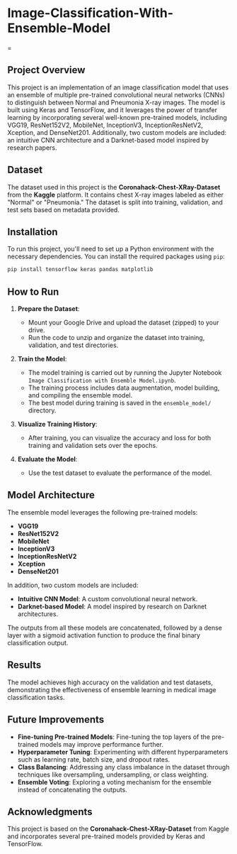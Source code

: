 # Image-Classification-With-Ensemble-Model
=

## Project Overview

This project is an implementation of an image classification model that uses an ensemble of multiple pre-trained convolutional neural networks (CNNs) to distinguish between Normal and Pneumonia X-ray images. The model is built using Keras and TensorFlow, and it leverages the power of transfer learning by incorporating several well-known pre-trained models, including VGG19, ResNet152V2, MobileNet, InceptionV3, InceptionResNetV2, Xception, and DenseNet201. Additionally, two custom models are included: an intuitive CNN architecture and a Darknet-based model inspired by research papers.

## Dataset

The dataset used in this project is the **Coronahack-Chest-XRay-Dataset** from the **Kaggle** platform. It contains chest X-ray images labeled as either "Normal" or "Pneumonia." The dataset is split into training, validation, and test sets based on metadata provided.

## Installation

To run this project, you'll need to set up a Python environment with the necessary dependencies. You can install the required packages using `pip`:

```bash
pip install tensorflow keras pandas matplotlib
```

## How to Run

1. **Prepare the Dataset**:
   - Mount your Google Drive and upload the dataset (zipped) to your drive.
   - Run the code to unzip and organize the dataset into training, validation, and test directories.

2. **Train the Model**:
   - The model training is carried out by running the Jupyter Notebook `Image Classification with Ensemble Model.ipynb`.
   - The training process includes data augmentation, model building, and compiling the ensemble model.
   - The best model during training is saved in the `ensemble_model/` directory.

3. **Visualize Training History**:
   - After training, you can visualize the accuracy and loss for both training and validation sets over the epochs.

4. **Evaluate the Model**:
   - Use the test dataset to evaluate the performance of the model.

## Model Architecture

The ensemble model leverages the following pre-trained models:
- **VGG19**
- **ResNet152V2**
- **MobileNet**
- **InceptionV3**
- **InceptionResNetV2**
- **Xception**
- **DenseNet201**

In addition, two custom models are included:
- **Intuitive CNN Model**: A custom convolutional neural network.
- **Darknet-based Model**: A model inspired by research on Darknet architectures.

The outputs from all these models are concatenated, followed by a dense layer with a sigmoid activation function to produce the final binary classification output.

## Results

The model achieves high accuracy on the validation and test datasets, demonstrating the effectiveness of ensemble learning in medical image classification tasks.

## Future Improvements

- **Fine-tuning Pre-trained Models**: Fine-tuning the top layers of the pre-trained models may improve performance further.
- **Hyperparameter Tuning**: Experimenting with different hyperparameters such as learning rate, batch size, and dropout rates.
- **Class Balancing**: Addressing any class imbalance in the dataset through techniques like oversampling, undersampling, or class weighting.
- **Ensemble Voting**: Exploring a voting mechanism for the ensemble instead of concatenating the outputs.

## Acknowledgments

This project is based on the **Coronahack-Chest-XRay-Dataset** from Kaggle and incorporates several pre-trained models provided by Keras and TensorFlow.
